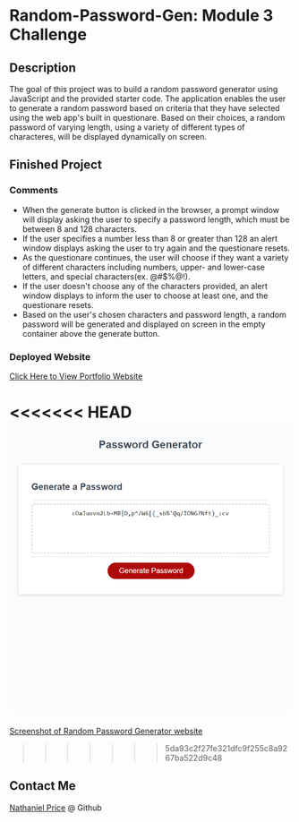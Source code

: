 

# Random-Password-Gen: Module 3 Challenge

## Description

The goal of this project was to build a random password generator using JavaScript and the provided starter code. The application enables the user to generate a random password based on criteria that they have selected using the web app's built in questionare. Based on their choices, a random password of varying length, using a variety of different types of characteres, will be displayed dynamically on screen.

## Finished Project

### Comments

* When the generate button is clicked in the browser, a prompt window will display asking the user to specify a password length, which must be between 8 and 128 characters.
* If the user specifies a number less than 8 or greater than 128 an alert window displays asking the user to try again and the questionare resets.
* As the questionare continues, the user will choose if they want a variety of different characters including numbers, upper- and lower-case letters, and special characters(ex. @#$%@!).
* If the user doesn't choose any of the characters provided, an alert window displays to inform the user to choose at least one, and the questionare resets.
* Based on the user's chosen characters and password length, a random password will be generated and displayed on screen in the empty container above the generate button.

### Deployed Website

[ Click Here to View Portfolio Website](https://newprice247.github.io/Random-Password-Gen/)

<<<<<<< HEAD
![Screenshot of Random Password Generator website](./assets/screenshot-rpg.png)
=======
[Screenshot of Random Password Generator website](./assets/03-javascript-homework-demo.pngportfolio.png)
>>>>>>> 5da93c2f27fe321dfc9f255c8a9267ba522d9c48

## Contact Me

[Nathaniel Price](https://github.com/newprice247) @ Github
